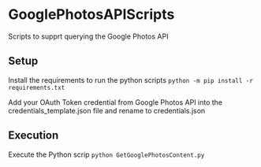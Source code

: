# GooglePhotosAPIScripts
Scripts to supprt querying the Google Photos API

## Setup
Install the requirements to run the python scripts
``` python -m pip install -r requirements.txt ```

Add your OAuth Token credential from Google Photos API into the credentials_template.json file and rename to credentials.json

## Execution
Execute the Python scrip
``` python GetGooglePhotosContent.py ```

